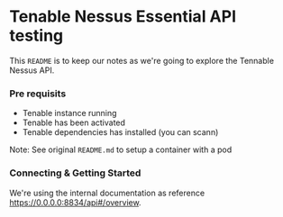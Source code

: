 # Tenable Nessus Essential API testing 

This `README` is to keep our notes as we're going to explore the Tennable Nessus API. 


### Pre requisits 

- Tenable instance running 
- Tenable has been activated
- Tenable dependencies has installed (you can scann)

Note: See original `README.md` to setup a container with a pod

### Connecting & Getting Started 

We're using the internal documentation as reference https://0.0.0.0:8834/api#/overview.

